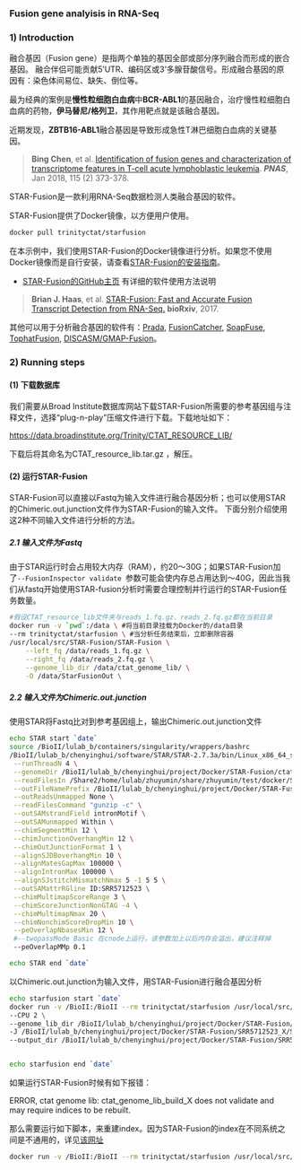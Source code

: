 ### Fusion gene analyisis in RNA-Seq

### 1) Introduction

融合基因（Fusion gene）是指两个单独的基因全部或部分序列融合而形成的嵌合基因。 融合伴侣可能贡献5’UTR、编码区或3’多腺苷酸信号。形成融合基因的原因有：染色体间易位、缺失、倒位等。

最为经典的案例是**慢性粒细胞白血病**中**BCR-ABL1**的基因融合，治疗慢性粒细胞白血病的药物，**伊马替尼/格列卫**，其作用靶点就是该融合基因。

近期发现，**ZBTB16-ABL1**融合基因是导致形成急性T淋巴细胞白血病的关键基因。

> **Bing Chen**, et al. [Identification of fusion genes and characterization of transcriptome features in T-cell acute lymphoblastic leukemia](https://www.pnas.org/content/115/2/373). **_PNAS_**,  Jan 2018, 115 (2) 373-378.

STAR-Fusion是一款利用RNA-Seq数据检测人类融合基因的软件。

STAR-Fusion提供了Docker镜像，以方便用户使用。

```bash
docker pull trinityctat/starfusion
```
在本示例中，我们使用STAR-Fusion的Docker镜像进行分析。如果您不使用Docker镜像而是自行安装，请查看[STAR-Fusion的安装指南](https://github.com/STAR-Fusion/STAR-Fusion/wiki/installing-star-fusion)。

- [STAR-Fusion的GitHub主页](https://github.com/STAR-Fusion/STAR-Fusion/wiki) 有详细的软件使用方法说明

> **Brian J. Haas**, et al. [STAR-Fusion: Fast and Accurate Fusion Transcript Detection from RNA-Seq.](https://www.biorxiv.org/content/10.1101/120295v1) **bioRxiv**, 2017.


其他可以用于分析融合基因的软件有：[Prada](http://bioinformatics.mdanderson.org/main/PRADA:Overview), [FusionCatcher](http://biorxiv.org/content/early/2014/11/19/011650), [SoapFuse](http://soap.genomics.org.cn/soapfuse.html), [TophatFusion](http://ccb.jhu.edu/software/tophat/fusion_index.html), [DISCASM/GMAP-Fusion](https://github.com/DISCASM/DISCASM/wiki)。


### 2) Running steps

#### (1) 下载数据库

我们需要从Broad Institute数据库网站下载STAR-Fusion所需要的参考基因组与注释文件，选择“plug-n-play”压缩文件进行下载。下载地址如下：

https://data.broadinstitute.org/Trinity/CTAT_RESOURCE_LIB/

下载后将其命名为CTAT_resource_lib.tar.gz ，解压。

#### (2) 运行STAR-Fusion

STAR-Fusion可以直接以Fastq为输入文件进行融合基因分析；也可以使用STAR的Chimeric.out.junction文件作为STAR-Fusion的输入文件。
下面分别介绍使用这2种不同输入文件进行分析的方法。

##### 2.1 输入文件为Fastq

由于STAR运行时会占用较大内存（RAM），约20～30G；如果STAR-Fusion加了`--FusionInspector validate `参数可能会使内存总占用达到～40G，因此当我们从fastq开始使用STAR-fusion分析时需要合理控制并行运行的STAR-Fusion任务数量。

```bash
#假设CTAT_resource_lib文件夹与reads_1.fq.gz、reads_2.fq.gz都在当前目录
docker run -v `pwd`:/data \ #将当前目录挂载为Docker的/data目录
--rm trinityctat/starfusion \ #当分析任务结束后，立即删除容器
/usr/local/src/STAR-Fusion/STAR-Fusion \
    --left_fq /data/reads_1.fq.gz \
    --right_fq /data/reads_2.fq.gz \
    --genome_lib_dir /data/ctat_genome_lib/ \
    -O /data/StarFusionOut \

```

##### 2.2 输入文件为Chimeric.out.junction

使用STAR将Fastq比对到参考基因组上，输出Chimeric.out.junction文件

```bash
echo STAR start `date`
source /BioII/lulab_b/containers/singularity/wrappers/bashrc
/BioII/lulab_b/chenyinghui/software/STAR/STAR-2.7.3a/bin/Linux_x86_64_static/STAR \
 --runThreadN 4 \
 --genomeDir /BioII/lulab_b/chenyinghui/project/Docker/STAR-Fusion/ctat_genome_lib_build_X_docker/ref_genome.fa.star.idx \
 --readFilesIn /Share2/home/lulab/zhuyumin/share/zhuyumin/test/docker/StarFusionOut/cutadapt/SRR5712523_1.fastq.gz  /Share2/home/lulab/zhuyumin/share/zhuyumin/test/docker/StarFusionOut/cutadapt/SRR5712523_2.fastq.gz \
 --outFileNamePrefix /BioII/lulab_b/chenyinghui/project/Docker/STAR-Fusion/SRR5712523_X/SRR5712523. \
 --outReadsUnmapped None \
 --readFilesCommand "gunzip -c" \
 --outSAMstrandField intronMotif \
 --outSAMunmapped Within \
 --chimSegmentMin 12 \
 --chimJunctionOverhangMin 12 \
 --chimOutJunctionFormat 1 \
 --alignSJDBoverhangMin 10 \
 --alignMatesGapMax 100000 \
 --alignIntronMax 100000 \
 --alignSJstitchMismatchNmax 5 -1 5 5 \
 --outSAMattrRGline ID:SRR5712523 \
 --chimMultimapScoreRange 3 \
 --chimScoreJunctionNonGTAG -4 \
 --chimMultimapNmax 20 \
 --chimNonchimScoreDropMin 10 \
 --peOverlapNbasesMin 12 \
 #--twopassMode Basic 在cnode上运行，该参数加上以后内存会溢出，建议注释掉
 --peOverlapMMp 0.1 

echo STAR end `date`

```

以Chimeric.out.junction为输入文件，用STAR-Fusion进行融合基因分析

```bash
echo starfusion start `date`
docker run -v /BioII:/BioII --rm trinityctat/starfusion /usr/local/src/STAR-Fusion/STAR-Fusion \
--CPU 2 \
--genome_lib_dir /BioII/lulab_b/chenyinghui/project/Docker/STAR-Fusion/ctat_genome_lib_build_X_docker \
-J /BioII/lulab_b/chenyinghui/project/Docker/STAR-Fusion/SRR5712523_X/SRR5712523.Chimeric.out.junction \
--output_dir /BioII/lulab_b/chenyinghui/project/Docker/STAR-Fusion/SRR5712523_fusion_X_docker


echo starfusion end `date`
```
如果运行STAR-Fusion时候有如下报错：

ERROR, ctat genome lib: ctat_genome_lib_build_X does not validate and may require indices to be rebuilt.

那么需要运行如下脚本，来重建index。因为STAR-Fusion的index在不同系统之间是不通用的，详见[该网址](https://github.com/STAR-Fusion/STAR-Fusion/wiki/rebuild_ctat_genome_lib_indices)

```bash
docker run -v /BioII:/BioII --rm trinityctat/starfusion /usr/local/src/STAR-Fusion/ctat-genome-lib-builder/util/rebuild_indices.pl /BioII/lulab_b/chenyinghui/project/Docker/STAR-Fusion/ctat_genome_lib_build_X_docker
```
